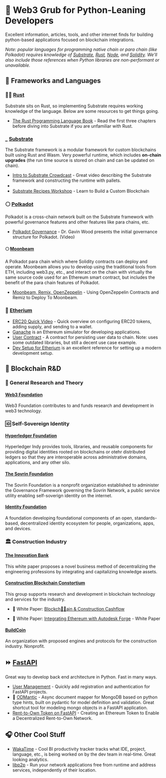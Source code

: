 # 🌮 Web3 Grub for Python-Leaning Developers
Excellent information, articles, tools, and other internet finds for building python-based applications focused on blockchain integrations.

*Note: popular languages for programming native chain or para chain (like Polkadot) requires knowledge of [Substrate](https://substrate.io/), [Rust](https://www.rust-lang.org/), [Node](https://nodejs.org/en/), and [Solidity](https://docs.soliditylang.org/en/v0.8.11/). We'll also include those references when Python libraries are non-performant or unavailable.*

## 👾 Frameworks and Languages

### 👩‍🏭 [Rust](https://www.rust-lang.org/)
Substrate sits on Rust, so implementing Substrate requires working knowledge of the language. Below are some resources to get things going.

- [The Rust Programming Language Book](https://doc.rust-lang.org/book/) - Read the first three chapters before diving into Substrate if you are unfamiliar with Rust.

### _ [Substrate](https://substrate.io/)
The Substrate framework is a modular framework for custom blockchains built using Rust and Wasm. Very powerful runtime, which includes **on-chain upgrades** (the run time source is stored on chain and can be updated on chain).

- [Intro to Substrate Crowdcast](https://www.youtube.com/watch?v=-6BBIr-DmI4) - Great video describing the Substrate framework and constructing the runtime with pallets.
- 
- [Substrate Recipes Workshop](https://www.youtube.com/watch?v=KVJIWxZSNHQ) - Learn to Build a Custom Blockchain

### ⚪️ [Polkadot](polkadot.network)
Polkadot is a cross-chain network built on the Substrate framework with powerful governance features and other features like para chains, etc.

- [Polkadot Governance](https://www.youtube.com/watch?v=VsZuDJMmVPY&t=24734s) - Dr. Gavin Wood presents the initial governance structure for Polkadot. (Video)

#### 🌕 [Moonbeam](https://docs.moonbeam.network/)
A Polkadot para chain which where Solidity contracts can deploy and operate. Moonbeam allows you to develop using the traditional tools from ETH, including web3.py, etc., and interact on the chain with virtually the same source code used for an Ethereum smart contract, but includes the benefit of the para chain features of Polkadot.
- [Moonbeam, Remix, OpenZeppelin](https://docs.moonbeam.network/builders/interact/oz-remix/) - Using OpenZeppelin Contracts and Remiz to Deploy To Moonbeam.

### 💠 [Etherium](https://ethereum.org/en/)
- [ERC20 Quick Video](https://www.youtube.com/watch?v=8rpir_ZSK1g) - Quick overview on configuring ERC20 tokens, adding supply, and sending to a wallet.
- [Ganache](https://www.npmjs.com/package/ganache) is an Ethereum simulator for developing applications.
- [User Contract](https://www.innoplexus.com/blog/how-to-develop-ethereum-contract-using-python-flask/) - A contract for persisting user data to chain. Note: uses some outdated libraries, but still a decent use case example.
- [Dev Setup for Etherium](https://levelup.gitconnected.com/dapps-development-for-python-developers-f52b32b54f28) is an excellent reference for setting up a modern development setup.

## 🙌 Blockchain R&D
### 🔬 General Research and Theory
#### [Web3 Foundation](https://web3.foundation/) 
Web3 Foundation contributes to and funds research and development in web3 technology.

### 🆔 Self-Sovereign Identity
#### [Hyperledger Foundation](https://www.hyperledger.org/use/hyperledger-indy)
Hyperledger Indy provides tools, libraries, and reusable components for providing digital identities rooted on blockchains or otehr distributed ledgers so that they are interoperable across administrative domains, applications, and any other silo.

#### [The Sovrin Foundation](https://sovrin.org/)
The Sovrin Foundation is a nonprofit organization established to administer the Governance Framework governing the Sovrin Network, a public service utility enabling self-soverign identity on the internet.

#### [Identity Foundation](https://identity.foundation/)
A foundation developing foundational components of an open, standards-based, decentralized identity ecosystem for people, organizations, apps, and devices.

### 🏛 Construction Industry
#### [The Innovation Bank](chrome-extension://oemmndcbldboiebfnladdacbdfmadadm/https://www.coengineers.com/wp-content/uploads/2021/04/R8_IMECE2020-23015.pdf) 
This white paper proposes a novel business method of decentralizing the engineering professions by integrating and capitalizing knowledge assets.

#### [Construction Blockchain Constortium](https://www.linkedin.com/company/construction-blockchain/)
This group supports research and development in blockchain technology and services for the industry.

- 📄 White Paper: [Blockch🧑🏽‍ain & Construction Cashflow](https://static1.squarespace.com/static/58b6047520099e545622d498/t/5fdb6089ad5a0604f7feaf5e/1608212649913/CBC2020-WP1_Cashflow.pdf) 

- 📄 White Paper: [Integrating Ethereum with Autodesk Forge](chrome-extension://oemmndcbldboiebfnladdacbdfmadadm/https://static1.squarespace.com/static/58b6047520099e545622d498/t/5ef5fbbfe2d6737ff9ecb2f0/1593179078269/CBC-CS1_AutodeskForge_PDF-Version.pdf) - White Paper

#### [BuildCoin](https://www.buildcoinfoundation.org/buildcoin-ecosystem/)
An organization with proposed engines and protocols for the construction industry. Nonprofit.

## ⏩ [FastAPI](https://fastapi.tiangolo.com/)
Great way to develop back end architecture in Python. Fast in many ways.

- [User Management](https://github.com/fastapi-users/fastapi-users) - Quickly add registration and authentication for FastAPI projects.
- 🌱 [ODMantic](https://art049.github.io/odmantic/) - Async document mapper for MongoDB based on python type hints, built on pydantic for model definition and validation. Great shortcut tool for modeling mongo objects in a FastAPI application.
- [Rent-to-Own Token on FastAPI](https://towardsdatascience.com/creating-an-ethereum-token-to-enable-a-decentralized-rent-to-own-network-cc3786cf1142) - Creating an Ethereum Token to Enable a Decentralized Rent-to-Own Network. 

## 🎧 Other Cool Stuff
- [WakaTime](https://wakatime.com/) - Cool BI productivity tracker tracks what IDE, project, language, etc., is being worked on by the dev team in real-time. Great looking analytics.
- [libp2p](https://libp2p.io/) - Run your network applications free from runtime and address services, independently of their location.
